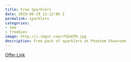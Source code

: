 ```yaml
---
title: Free Sparklers
date: 2019-06-29 12:12:00 Z
permalink: sparklers
categories:
- new
- freebies
image: http://i.imgur.com/rhQxEPO.jpg
description: Free pack of sparklers at Phantom Showroom
---
```


[Offer Link](https://fireworks.com/text-offers/welcome-txt-1)